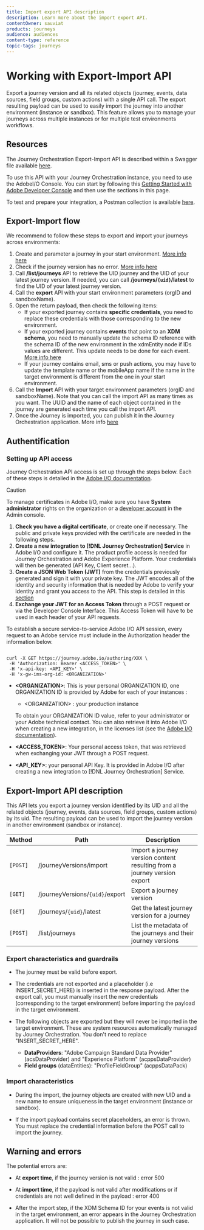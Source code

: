 ```yaml
---
title: Import export API description
description: Learn more about the import export API.
contentOwner: sauviat
products: journeys
audience: audiences
content-type: reference
topic-tags: journeys
---
```


# Working with Export-Import API

Export a journey version and all its related objects (journey, events, data sources, field groups, custom actions) with a single API call. The export resulting payload can be used to easily import the journey into another environment (instance or sandbox).
This feature allows you to manage your journeys across multiple instances or for multiple test environments workflows.


## Resources

The Journey Orchestration Export-Import API is described within a Swagger file available [here](https://adobedocs.github.io/JourneyAPI/docs/).

To use this API with your Journey Orchestration instance, you need to use the AdobeI/O Console. You can start by following this [Getting Started with Adobe Developer Console](https://www.adobe.io/apis/experienceplatform/console/docs.html#!AdobeDocs/adobeio-console/master/getting-started.md) and then use the sections in this page.

To test and prepare your integration, a Postman collection is available [here](https://raw.githubusercontent.com/AdobeDocs/JourneyAPI/master/postman-collections/Journey-Orchestration_Export-import-API_postman-collection.json). 


## Export-Import flow

We recommend to follow these steps to export and import your journeys across environments:

1. Create and parameter a journey in your start environment. [More info here](https://docs.adobe.com/content/help/en/journeys/using/building-journeys/about-journey-building/journey.html)
1. Check if the journey version has no error. [More info here](https://docs.adobe.com/content/help/en/journeys/using/building-journeys/testing-the-journey.html)
1. Call **/list/journeys** API to retrieve the UID journey and the UID of your latest journey version. If needed, you can call **/journeys/`{uid}`/latest** to find the UID of your latest journey version.  
1. Call the **export** API with your start environment parameters (orgID and sandboxName).
1. Open the return payload, then check the following items:
   * If your exported journey contains **specific credentials**, you need to replace these credentials with those corresponding to the new environment.
   * If your exported journey contains **events** that point to an **XDM schema**, you need to manually update the schema ID reference with the schema ID of the new environment in the xdmEntity node if IDs values are different. This update needs to be done for each event. [More info here](https://docs.adobe.com/content/help/en/journeys/using/events-journeys/experience-event-schema.html)
   * If your journey contains email, sms or push actions, you may have to update the template name or the mobileApp name if the name in the target environment is different from the one in your start environment.
1. Call the **Import** API with your target environment parameters (orgID and sandboxName). Note that you can call the import API as many times as you want. The UUID and the name of each object contained in the journey are generated each time you call the import API.
1. Once the Journey is imported, you can publish it in the Journey Orchestration application. More info [here](https://docs.adobe.com/content/help/en/journeys/using/building-journeys/publishing-the-journey.html)


## Authentification

### Setting up API access

Journey Orchestration API access is set up through the steps below. Each of these steps is detailed in the [Adobe I/O documentation](https://www.adobe.io/authentication/auth-methods.html#!AdobeDocs/adobeio-auth/master/AuthenticationOverview/ServiceAccountIntegration.md).

>[!CAUTION]
>
>To manage certificates in Adobe I/O, make sure you have <b>System administrator</b> rights on the organization or a [developer account](https://helpx.adobe.com/enterprise/using/manage-developers.html) in the Admin console.

1. **Check you have a digital certificate**, or create one if necessary. The public and private keys provided with the certificate are needed in the following steps.
1. **Create a new integration to [!DNL Journey Orchestration] Service** in Adobe I/O and configure it. The product profile access is needed for Journey Orchestration and Adobe Experience Platform. Your credentials will then be generated (API Key, Client secret...).
1. **Create a JSON Web Token (JWT)** from the credentials previously generated and sign it with your private key. The JWT encodes all of the identity and security information that is needed by Adobe to verify your identity and grant you access to the API. This step is detailed in this [section](https://www.adobe.io/authentication/auth-methods.html#!AdobeDocs/adobeio-auth/master/JWT/JWT.md)
1. **Exchange your JWT for an Access Token** through a POST request or via the Developer Console Interface. This Access Token will have to be used in each header of your API requests.

To establish a secure service-to-service Adobe I/O API session, every request to an Adobe service must include in the Authorization header the information below.

```

curl -X GET https://journey.adobe.io/authoring/XXX \
 -H 'Authorization: Bearer <ACCESS_TOKEN>' \
 -H 'x-api-key: <API_KEY>' \
 -H 'x-gw-ims-org-id: <ORGANIZATION>'

```

* **&lt;ORGANIZATION&gt;**: This is your personal ORGANIZATION ID, one ORGANIZATION ID is provided by Adobe for each of your instances :

    * &lt;ORGANIZATION&gt; : your production instance

    To obtain your ORGANIZATION ID value, refer to your administrator or your Adobe technical contact. You can also retrieve it into Adobe I/O when creating a new integration, in the licenses list (see the [Adobe I/O documentation](https://www.adobe.io/authentication.html)).

* **<ACCESS_TOKEN>**: Your personal access token, that was retrieved when exchanging your JWT through a POST request.

* **<API_KEY>**: your personal API Key. It is provided in Adobe I/O after creating a new integration to [!DNL Journey Orchestration] Service.



## Export-Import API description

This API lets you export a journey version identified by its UID and all the related objects (journey, events, data sources, field groups, custom actions) by its uid.
The resulting payload can be used to import the journey version in another environment (sandbox or instance).

| Method | Path | Description |
|---|---|---|
| `[POST]` | /journeyVersions/import  | Import a journey version content resulting from a journey version export |
| `[GET]` | /journeyVersions/`{uid}`/export  | Export a journey version |
| `[GET]` | /journeys/`{uid}`/latest  | Get the latest journey version for a journey |
| `[POST]` | /list/journeys  | List the metadata of the journeys and their journey versions |


### Export characteristics and guardrails

* The journey must be valid before export.

* The credentials are not exported and a placeholder (i.e INSERT_SECRET_HERE) is inserted in the response payload.
  After the export call, you must manually insert the new credentials (corresponding to the target environment) before importing the payload in the target environment.
  
* The following objects are exported but they will never be imported in the target environment. These are system resources automatically managed by Journey Orchestration. You don't need to replace "INSERT_SECRET_HERE".
   * **DataProviders**:  "Adobe Campaign Standard Data Provider" (acsDataProvider) and "Experience Platform" (acppsDataProvider)
   * **Field groups** (dataEntities): "ProfileFieldGroup" (acppsDataPack)



### Import characteristics

* During the import, the journey objects are created with new UID and a new name to ensure uniqueness in the target environment (instance or sandbox).

* If the import payload contains secret placeholders, an error is thrown. You must replace the credential information before the POST call to import the journey.

## Warning and errors 

The potential errors are:

* At **export time**, if the journey version is not valid : error 500

* At **import time**, if the payload is not valid after modifications or if credentials are not well defined in the payload : error 400

* After the import step, if the XDM Schema ID for your events is not valid in the target environment, an error appears in the Journey Orchestration application. It will not be possible to publish the journey in such case.